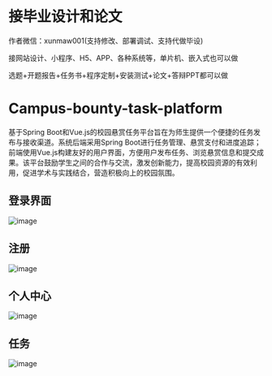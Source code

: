 # 接毕业设计和论文
作者微信：xunmaw001(支持修改、部署调试、支持代做毕设)

接网站设计、小程序、H5、APP、各种系统等，单片机、嵌入式也可以做

选题+开题报告+任务书+程序定制+安装测试+论文+答辩PPT都可以做
# Campus-bounty-task-platform
基于Spring Boot和Vue.js的校园悬赏任务平台旨在为师生提供一个便捷的任务发布与接收渠道。系统后端采用Spring Boot进行任务管理、悬赏支付和进度追踪；前端使用Vue.js构建友好的用户界面，方便用户发布任务、浏览悬赏信息和提交成果。该平台鼓励学生之间的合作与交流，激发创新能力，提高校园资源的有效利用，促进学术与实践结合，营造积极向上的校园氛围。
## 登录界面
![image](https://github.com/user-attachments/assets/fad53bfb-a6e5-4b83-b704-675f94719219)
## 注册
![image](https://github.com/user-attachments/assets/7932fb1f-ed3a-4f78-81e7-400a52f77a81)
## 个人中心
![image](https://github.com/user-attachments/assets/1b25275c-ee73-44d3-b27c-0609c3aa90bd)
## 任务
![image](https://github.com/user-attachments/assets/30dbbefb-12eb-4dfa-a03e-be24c1424e86)
